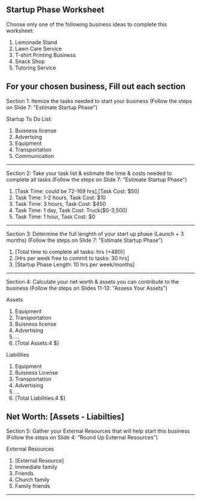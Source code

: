 Startup Phase Worksheet
-----------------------

Choose only one of the following business ideas to complete this worksheet:
1. Lemonade Stand
2. Lawn Care Service
3. T-shirt Printing Business
4. Snack Shop
5. Tutoring Service

For your chosen business, Fill out each section
----------------------------------------------------------------------

Section 1: Itemize the tasks needed to start your business
(Follow the steps on Slide 7: "Estimate Startup Phase")

Startup To Do List:
1. Buisness license
2. Advertsing
3. Equipment 
4. Transportation
5. Communication

----------------------------------------------------------------------

Section 2: Take your task list & estimate the time & costs needed to complete all tasks
(Follow the steps on Slide 7: "Estimate Startup Phase")

1. [Task Time: could be 72-169 hrs],[Task Cost: $50] 
2. Task Time: 1-2 hours, Task Cost: $10
3. Task Time: 3 hours, Task Cost: $450
4. Task Time: 1 day, Task Cost: Truck($0-3,500)
5. Task Time: 1 hour, Task Cost: $0

----------------------------------------------------------------------

Section 3: Determine the full lenghth of your start up phase (Launch + 3 months) 
(Follow the steps on Slide 7: "Estimate Startup Phase")

1. [Total time to complete all tasks: hrs (+480)] 
2. [Hrs per week free to commit to tasks: 30 hrs]
3. [Startup Phase Length: 10 hrs per week/months]

----------------------------------------------------------------------

Section 4: Calculate your net worth & assets you can contribute to the business
(Follow the steps on Slides 11-13: "Assess Your Assets")

Assets
1. Equipment
2. Transportation
3. Buisness license
4. Advertising
5. ... 
6. [Total Assets:4 $]

Liabilities
1. Equipment
2. Buisness License
3. Transportation
4. Advertising
5. ...
6. [Total Liabilities:4 $]

Net Worth: [Assets - Liabilties]
----------------------------------------------------------------------
Section 5: Gather your External Resources that will help start this business
(Follow the steps on Slide 4: "Round Up External Resources")

External Resources

1. [External Resource]
2. Immediate family
3. Friends
4. Church family
5. Family friends
----------------------------------------------------------------------